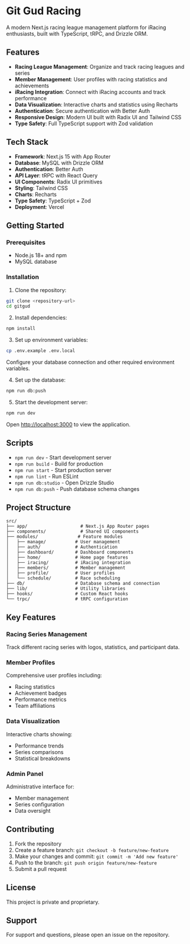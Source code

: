 # Git Gud Racing

A modern Next.js racing league management platform for iRacing enthusiasts, built with TypeScript, tRPC, and Drizzle ORM.

## Features

- **Racing League Management**: Organize and track racing leagues and series
- **Member Management**: User profiles with racing statistics and achievements
- **iRacing Integration**: Connect with iRacing accounts and track performance
- **Data Visualization**: Interactive charts and statistics using Recharts
- **Authentication**: Secure authentication with Better Auth
- **Responsive Design**: Modern UI built with Radix UI and Tailwind CSS
- **Type Safety**: Full TypeScript support with Zod validation

## Tech Stack

- **Framework**: Next.js 15 with App Router
- **Database**: MySQL with Drizzle ORM
- **Authentication**: Better Auth
- **API Layer**: tRPC with React Query
- **UI Components**: Radix UI primitives
- **Styling**: Tailwind CSS
- **Charts**: Recharts
- **Type Safety**: TypeScript + Zod
- **Deployment**: Vercel

## Getting Started

### Prerequisites

- Node.js 18+ and npm
- MySQL database

### Installation

1. Clone the repository:
```bash
git clone <repository-url>
cd gitgud
```

2. Install dependencies:
```bash
npm install
```

3. Set up environment variables:
```bash
cp .env.example .env.local
```
Configure your database connection and other required environment variables.

4. Set up the database:
```bash
npm run db:push
```

5. Start the development server:
```bash
npm run dev
```

Open [http://localhost:3000](http://localhost:3000) to view the application.

## Scripts

- `npm run dev` - Start development server
- `npm run build` - Build for production
- `npm run start` - Start production server
- `npm run lint` - Run ESLint
- `npm run db:studio` - Open Drizzle Studio
- `npm run db:push` - Push database schema changes

## Project Structure

```
src/
├── app/                    # Next.js App Router pages
├── components/             # Shared UI components
├── modules/               # Feature modules
│   ├── manage/           # User management
│   ├── auth/             # Authentication
│   ├── dashboard/        # Dashboard components
│   ├── home/             # Home page features
│   ├── iracing/          # iRacing integration
│   ├── members/          # Member management
│   ├── profile/          # User profiles
│   └── schedule/         # Race scheduling
├── db/                   # Database schema and connection
├── lib/                  # Utility libraries
├── hooks/                # Custom React hooks
└── trpc/                 # tRPC configuration
```

## Key Features

### Racing Series Management
Track different racing series with logos, statistics, and participant data.

### Member Profiles
Comprehensive user profiles including:
- Racing statistics
- Achievement badges
- Performance metrics
- Team affiliations

### Data Visualization
Interactive charts showing:
- Performance trends
- Series comparisons
- Statistical breakdowns

### Admin Panel
Administrative interface for:
- Member management
- Series configuration
- Data oversight

## Contributing

1. Fork the repository
2. Create a feature branch: `git checkout -b feature/new-feature`
3. Make your changes and commit: `git commit -m 'Add new feature'`
4. Push to the branch: `git push origin feature/new-feature`
5. Submit a pull request

## License

This project is private and proprietary.

## Support

For support and questions, please open an issue on the repository.
